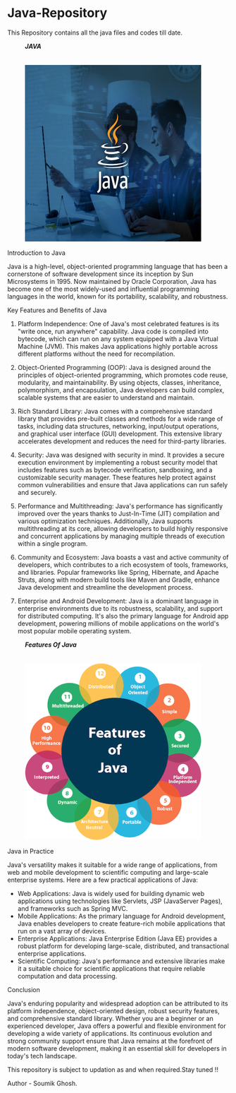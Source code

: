 # Java-Repository
This Repository contains all the java files and codes till date.
 <figure>
  <figcaption><b><i>JAVA</i></b></figcaption><br>
   <br>
  <img src="images/clean-code-java-principles.jpg" height="400" width="400" >
  <br>
 </figure>

 
Introduction to Java

Java is a high-level, object-oriented programming language that has been a cornerstone of software development since its inception by Sun Microsystems in 1995. Now maintained by Oracle Corporation, Java has become one of the most widely-used and influential programming languages in the world, known for its portability, scalability, and robustness.

Key Features and Benefits of Java

1. Platform Independence: One of Java's most celebrated features is its "write once, run anywhere" capability. Java code is compiled into bytecode, which can run on any system equipped with a Java Virtual Machine (JVM). This makes Java applications highly portable across different platforms without the need for recompilation.

2. Object-Oriented Programming (OOP): Java is designed around the principles of object-oriented programming, which promotes code reuse, modularity, and maintainability. By using objects, classes, inheritance, polymorphism, and encapsulation, Java developers can build complex, scalable systems that are easier to understand and maintain.

3. Rich Standard Library: Java comes with a comprehensive standard library that provides pre-built classes and methods for a wide range of tasks, including data structures, networking, input/output operations, and graphical user interface (GUI) development. This extensive library accelerates development and reduces the need for third-party libraries.

4. Security: Java was designed with security in mind. It provides a secure execution environment by implementing a robust security model that includes features such as bytecode verification, sandboxing, and a customizable security manager. These features help protect against common vulnerabilities and ensure that Java applications can run safely and securely.

5. Performance and Multithreading: Java's performance has significantly improved over the years thanks to Just-In-Time (JIT) compilation and various optimization techniques. Additionally, Java supports multithreading at its core, allowing developers to build highly responsive and concurrent applications by managing multiple threads of execution within a single program.

6. Community and Ecosystem: Java boasts a vast and active community of developers, which contributes to a rich ecosystem of tools, frameworks, and libraries. Popular frameworks like Spring, Hibernate, and Apache Struts, along with modern build tools like Maven and Gradle, enhance Java development and streamline the development process.

7. Enterprise and Android Development: Java is a dominant language in enterprise environments due to its robustness, scalability, and support for distributed computing. It's also the primary language for Android app development, powering millions of mobile applications on the world's most popular mobile operating system.


 <figure>
  <figcaption><b><i>Features Of Java</i></b></figcaption><br>
  <br>
  <img src="images/java-features.png" height="400" width="400" >
 </figure>



Java in Practice

Java's versatility makes it suitable for a wide range of applications, from web and mobile development to scientific computing and large-scale enterprise systems. Here are a few practical applications of Java:

- Web Applications: Java is widely used for building dynamic web applications using technologies like Servlets, JSP (JavaServer Pages), and frameworks such as Spring MVC.
- Mobile Applications: As the primary language for Android development, Java enables developers to create feature-rich mobile applications that run on a vast array of devices.
- Enterprise Applications: Java Enterprise Edition (Java EE) provides a robust platform for developing large-scale, distributed, and transactional enterprise applications.
- Scientific Computing: Java's performance and extensive libraries make it a suitable choice for scientific applications that require reliable computation and data processing.

Conclusion

Java's enduring popularity and widespread adoption can be attributed to its platform independence, object-oriented design, robust security features, and comprehensive standard library. Whether you are a beginner or an experienced developer, Java offers a powerful and flexible environment for developing a wide variety of applications. Its continuous evolution and strong community support ensure that Java remains at the forefront of modern software development, making it an essential skill for developers in today's tech landscape.
  
</figure>

This repository is subject to updation as and when required.Stay tuned !!

Author - Soumik Ghosh.
